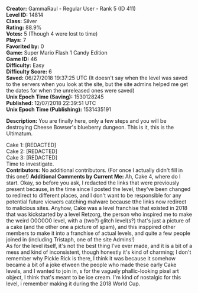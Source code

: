 **Creator:** GammaRaul - Regular User - Rank 5 (ID 411) <br>
**Level ID:** 14814 <br>
**Class:** Silver <br>
**Rating:** 88.9% <br>
**Votes:** 5 (Though 4 were lost to time) <br>
**Plays:** 7 <br>
**Favorited by:** 0 <br>
**Game:** Super Mario Flash 1 Candy Edition <br>
**Game ID:** 46 <br>
**Difficulty:** Easy <br>
**Difficulty Score:** 6 <br>
**Saved:** 06/27/2018 19:37:25 UTC (It doesn't say when the level was saved to the servers when you look at the site, but the site admins helped me get the dates for when the unreleased ones were saved) <br>
**Unix Epoch Time (Saving):** 1530128245 <br>
**Published:** 12/07/2018 22:39:51 UTC <br>
**Unix Epoch Time (Publishing):** 1531435191

**Description:** You are finally here, only a few steps and you will be destroying Cheese Bowser's blueberry dungeon.
This is it, this is the Ultimatum.

Cake 1: [REDACTED] <br>
Cake 2: [REDACTED] <br>
Cake 3: [REDACTED] <br>
Time to investigate. <br>
**Contributors:** No additional contributors. (For once I actually didn't fill in this one!)
**Additional Comments by Current Me:** Ah, Cake 4, where do I start. Okay, so before you ask, I redacted the links that were previously present because, in the time since I posted the level, they've been changed to redirect to different places, and I don't want to be responsible for any potential future viewers catching malware because tthe links now redirect to malicious sites. Anyhow, Cake was a level franchise that existed in 2018 that was kickstarted by a level Retzorg, the person who inspired me to make the weird O0O0O0 level, with a (two?) glitch level(s?) that's just a picture of a cake (and the other one a picture of spam), and this insppired other members to make it into a franchise of actual levels, and quite a few people joined in (including Tristaph, one of the site Admins!) <br>
As for the level itself, it's not the best thing I've ever made, and it is a bit of a mess and kind of inconsistent, though honestly it's kind of charming; I don't remember why Pickle Rick is there, I think it was because it somehow became a bit of a joke etween the people who made these early Cake levels, and I wanted to join in, s for the vaguely phallic-looking pixel art object, I think that's meant to be ice cream. I'm kind of nostalgic for this level, i remember making it during the 2018 World Cup.

